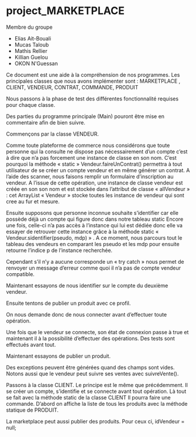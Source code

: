 # project_MARKETPLACE


Membre du groupe

* Elias Ait-Bouali
* Mucas Taloub
* Mathis Rellier
* Killian Guelou
* OKON N'Guessan

Ce document est une aide à la compréhension de nos programmes. Les principales classes que nous avons implémenter sont : MARKETPLACE , CLIENT, VENDEUR, CONTRAT, COMMANDE, PRODUIT

Nous passons à la phase de test des différentes fonctionnalité requises pour chaque classe.

Des parties du programme principale (Main) pouront être mise en commentaire afin de bien suivre.

Commençons par la classe VENDEUR.

Comme toute plateforme de commerce nous considérons que toute personne qui la consulte ne dispose pas nécessairement d’un compte c’est à  dire que n’a pas forcement une instance de classe en son nom. 
C’est pourquoi la méthode « static »      Vendeur.faireUnContrat()             permettra à tout utilisateur de se créer un compte vendeur et en même générer un contrat. 
A l’aide des scanner, nous faisons remplir un formulaire d’inscription au vendeur. A l’issue de cette opération, une instance de classe vendeur est créée en son son nom et est stockée dans l’attribut de classe « allVendeur » : cet ArrayList « Vendeur » stocke toutes les instance de vendeur qui sont cree au fur et mesure.

Ensuite supposons que personne inconnue souhaite s’identifier car elle possède déjà un compte qui figure donc dans notre tableau static 
Encore une fois, celle-ci n’a pas accès à l’instance qui lui est dédiée donc elle va essayer de retrouver cette instance grâce à la méthode static « Vendeur.sidentifier(pseudo, mdp) » . A ce moment, nous parcours tout le tableau des vendeurs en comparant les pseudo et les mdp pour ensuite retourne l’indice p de l’instance recherchée.

Cependant s’il n’y a aucune corresponde un « try catch » nous permet de renvoyer un message d’erreur comme quoi il n’a pas de compte vendeur compatible.

Maintenant essayons de nous identifier sur le compte du deuxième vendeur.

Ensuite tentons de publier un produit avec ce profil.

On nous demande donc de nous connecter avant d’effectuer toute opération.

Une fois que le vendeur se connecte, son état de connexion passe à true et maintenant il à la possibilité d’effectuer des opérations. Des tests sont effectués avant tout.

Maintenant essayons de publier un produit.	

Des exceptions peuvent être générées quand des champs sont vides.
Notons aussi que le vendeur peut suivre ses ventes avec suivreVente(). 

Passons à la classe CLIENT.
Le principe est le même que précédemment. Il se créer un compte, s’identifie et se connecte avant tout opération. Là tout se fait avec la méthode static de la classe CLIENT
Il pourra faire une commande.
D’abord on affiche la liste de tous les produits avec la méthode statique de PRODUIT.

La marketplace peut aussi publier des produits. Pour ceux ci, idVendeur = null;



